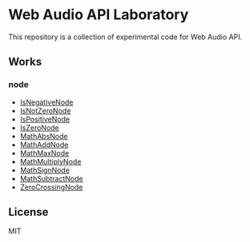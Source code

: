 # Web Audio API Laboratory

This repository is a collection of experimental code for Web Audio API.

## Works

### node

  - [IsNegativeNode](node/IsNegativeNode)
  - [IsNotZeroNode](node/IsNotZeroNode)
  - [IsPositiveNode](node/IsPositiveNode)
  - [IsZeroNode](node/IsZeroNode)
  - [MathAbsNode](node/MathAbsNode)
  - [MathAddNode](node/MathAddNode)
  - [MathMaxNode](node/MathMaxNode)
  - [MathMultiplyNode](node/MathMultiplyNode)
  - [MathSignNode](node/MathSignNode)
  - [MathSubtractNode](node/MathSubtractNode)
  - [ZeroCrossingNode](node/ZeroCrossingNode)

## License
MIT
